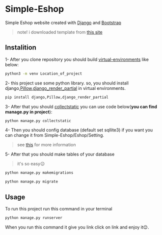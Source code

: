 # Simple-Eshop
Simple Eshop website created with [Django](https://www.djangoproject.com/) and [Bootstrap](https://getbootstrap.com/)
>note! i downloaded template from [this site](https://toplearn.com/)


## Instalition
1- After you clone repository you should build [virtual-environments](https://docs.python.org/3/library/venv.html) like below:

```bash
python3 -m venv Location_of_project
```

2- this project use some python library. so, you should install django,[Pillow](https://pypi.org/project/Pillow/),[django_render_partial](https://pypi.org/project/django-render-partial/) in virtual environments.
```bash
pip install django,Pillow,django_render_partial
```

3- After that you should [collectstatic](https://docs.djangoproject.com/en/3.2/howto/static-files/deployment/) you can use code below(**you can find manage.py in project**):

```bash
python manage.py collectstatic
```

4- Then you should config database (default set sqllite3) if you want you can change it from Simple-Eshop/Eshop/Setting.
> see [this](https://docs.djangoproject.com/en/3.2/topics/db/) for more information 

5- After that you should make tables of your database
>it's so easy😉

```bash
python manage.py makemigrations
```

```bash
python manage.py migrate
```

## Usage
To run this project run this command in your terminal

```bash
python manage.py runserver
```
When you run this command it give you link click on link and enjoy it😉.
